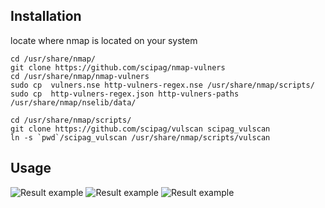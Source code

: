 ## Installation

locate where nmap is located on your system

~~~
cd /usr/share/nmap/
git clone https://github.com/scipag/nmap-vulners
cd /usr/share/nmap/nmap-vulners
sudo cp  vulners.nse http-vulners-regex.nse /usr/share/nmap/scripts/
sudo cp  http-vulners-regex.json http-vulners-paths /usr/share/nmap/nselib/data/
~~~
~~~
cd /usr/share/nmap/scripts/
git clone https://github.com/scipag/vulscan scipag_vulscan
ln -s `pwd`/scipag_vulscan /usr/share/nmap/scripts/vulscan
~~~	

## Usage
![Result example](https://github.com/anonymansz/nmap-vulners/blob/master/example.png)
![Result example](https://github.com/anonymansz/nmap-vulners/blob/master/paths_regex_example.png)
![Result example](https://github.com/anonymansz/nmap-vulners/blob/master/simple_regex_example.png)
